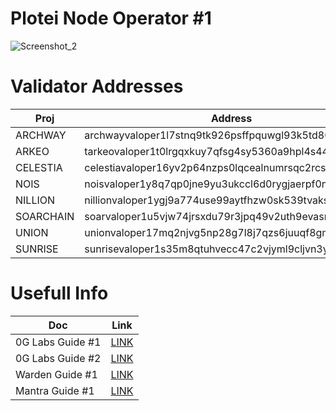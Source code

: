 # Plotei Node Operator #1

![Screenshot_2](https://github.com/user-attachments/assets/2cfdeb65-f6fa-43b1-9458-80c99b29517b)

# Validator Addresses

| Proj | Address |
| --- | --- |
| ARCHWAY| archwayvaloper1l7stnq9tk926psffpquwgl93k5td805uwhcnfg |
| ARKEO| tarkeovaloper1t0lrgqxkuy7qfsg4sy5360a9hpl4s44frr0f3x |
| CELESTIA| celestiavaloper16yv2p64nzps0lqcealnumrsqc2rcszkd0uzlp8 |
| NOIS| noisvaloper1y8q7qp0jne9yu3ukccl6d0rygjaerpf0nt69uh |
| NILLION| nillionvaloper1ygj9a774use99aytfhzw0sk539tvaks8nmkhn3 |
| SOARCHAIN| soarvaloper1u5vjw74jrsxdu79r3jpq49v2uth9evasn5tnfv |
| UNION| unionvaloper17mq2njvg5np28g7l8j7qzs6juuqf8gm35fpvus |
| SUNRISE| sunrisevaloper1s35m8qtuhvecc47c2vjyml9cljvn3yrufknz9k |

# Usefull Info

| Doc | Link |
|---|---|
| 0G Labs Guide #1 | [LINK](https://github.com/Plotei/0G-labs-guides/blob/main/0G-Guide-1.md) |
| 0G Labs Guide #2 | [LINK](https://github.com/Plotei/0G-labs-guides/blob/main/0G-Guide-2.md) |
| Warden Guide #1 | [LINK](https://github.com/Plotei/warden-guides/blob/main/Warden-Guide-1.md) |
| Mantra Guide #1 | [LINK](https://medium.com/@plotei/mantra-node-setup-guide-0d80d48329a4) | 
